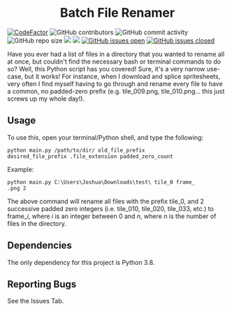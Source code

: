 <h1 align="center">Batch File Renamer</h1>

[![CodeFactor](https://www.codefactor.io/repository/github/joshuacrotts/SDL-Brick-Breaker/badge)](https://www.codefactor.io/repository/github/joshuacrotts/SDL-Brick-Breaker) ![GitHub contributors](https://img.shields.io/github/contributors/JoshuaCrotts/SDL-Brick-Breaker) ![GitHub commit activity](https://img.shields.io/github/commit-activity/m/JoshuaCrotts/SDL-Brick-Breaker) ![GitHub repo size](https://img.shields.io/github/repo-size/JoshuaCrotts/SDL-Brick-Breaker)  ![](https://tokei.rs/b1/github/JoshuaCrotts/SDL-Brick-Breaker) ![](https://tokei.rs/b1/github/JoshuaCrotts/SDL-Brick-Breaker?category=files) [![GitHub issues open](https://img.shields.io/github/issues/JoshuaCrotts/SDL-Brick-Breaker)]() 
[![GitHub issues closed](https://img.shields.io/github/issues-closed-raw/JoshuaCrotts/SDL-Brick-Breaker)]()

Have you ever had a list of files in a directory that you wanted to rename all at once, but couldn't find the necessary bash or terminal commands to do so? Well, this Python script has you covered! Sure, it's a very narrow use-case, but it works! For instance, when I download and splice spritesheets, very often I find myself having to go through and rename every file to have a common, no padded-zero prefix (e.g. tile_009.png, tile_010.png... this just screws up my whole day!). 

## Usage ##

To use this, open your terminal/Python shell, and type the following:

<code>python main.py /path/to/dir/ old_file_prefix desired_file_prefix .file_extension padded_zero_count</code>

Example:

<code>python main.py C:\Users\Joshua\Downloads\test\ tile_0 frame_ .png 2</code>

The above command will rename all files with the prefix tile_0, and 2 successive padded zero integers (i.e. tile_010, tile_020, tile_033, etc.) to frame_*i*, where *i* is an integer between 0 and *n*, where *n* is the number of files in the directory.


## Dependencies

The only dependency for this project is Python 3.8.

## Reporting Bugs

See the Issues Tab.
